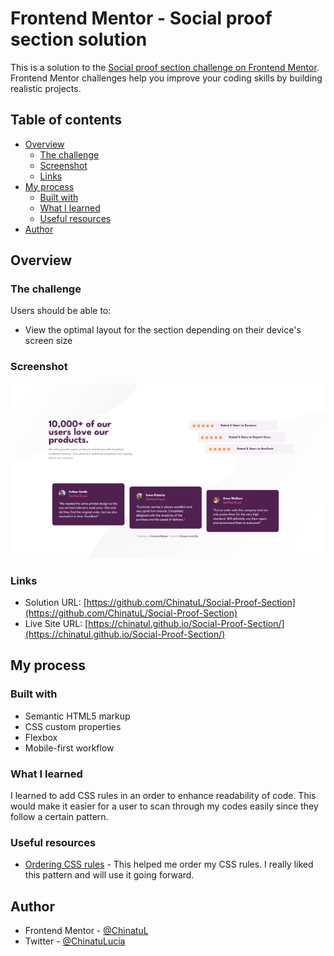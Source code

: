 # Frontend Mentor - Social proof section solution

This is a solution to the [Social proof section challenge on Frontend Mentor](https://www.frontendmentor.io/challenges/social-proof-section-6e0qTv_bA). Frontend Mentor challenges help you improve your coding skills by building realistic projects.

## Table of contents

-   [Overview](#overview)
    -   [The challenge](#the-challenge)
    -   [Screenshot](#screenshot)
    -   [Links](#links)
-   [My process](#my-process)
    -   [Built with](#built-with)
    -   [What I learned](#what-i-learned)
    -   [Useful resources](#useful-resources)
-   [Author](#author)

## Overview

### The challenge

Users should be able to:

-   View the optimal layout for the section depending on their device's screen size

### Screenshot

![](./screenshots/social-proof-section-desktop-design.png)

### Links

-   Solution URL: [https://github.com/ChinatuL/Social-Proof-Section](https://github.com/ChinatuL/Social-Proof-Section)
-   Live Site URL: [https://chinatul.github.io/Social-Proof-Section/](https://chinatul.github.io/Social-Proof-Section/)

## My process

### Built with

-   Semantic HTML5 markup
-   CSS custom properties
-   Flexbox
-   Mobile-first workflow

### What I learned

I learned to add CSS rules in an order to enhance readability of code. This would make it easier for a user to scan through my codes easily since they follow a certain pattern.

### Useful resources

-   [Ordering CSS rules](https://9elements.com/css-rule-order/) - This helped me order my CSS rules. I really liked this pattern and will use it going forward.

## Author

-   Frontend Mentor - [@ChinatuL](https://www.frontendmentor.io/profile/ChinatuL)
-   Twitter - [@ChinatuLucia](https://www.twitter.com/ChinatuLucia)
